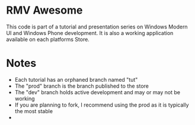 RMV Awesome
=====
This code is part of a tutorial and presentation series on Windows Modern UI and Windows Phone development. It is also a working application available on each platforms Store. 

Notes
===
- Each tutorial has an orphaned branch named "tut<id>"
- The "prod" branch is the branch published to the store
- The "dev" branch holds active development and may or may not be working
- If you are planning to fork, I recommend using the prod as it is typically the most stable
- 
